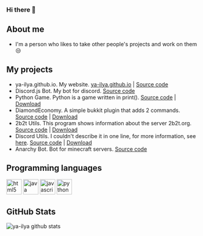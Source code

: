 ### Hi there 👋

## About me
- I'm a person who likes to take other people's projects and work on them 😒
## My projects
-  ya-ilya.github.io. My website. [ya-ilya.github.io](https://ya-ilya.github.io) | [Source code](https://github.com/ya-ilya/ya-ilya.github.io)
-  Discord.js Bot. My bot for discord. [Source code](https://github.com/ya-ilya/ya-ilya_bot)
-  Python Game. Python is a game written in print(). [Source code](https://github.com/ya-ilya/python-game) | [Download](https://github.com/ya-ilya/python-game/archive/second_pre-release-1.0.zip)
-  DiamondEconomy. A simple bukkit plugin that adds 2 commands. [Source code](https://github.com/ya-ilya/DiamondEconomy) | [Download](https://github.com/ya-ilya/DiamondEconomy/releases/download/1.0/DiamondEconomy.jar)
-  2b2t Utils. This program shows information about the server 2b2t.org. [Source code](https://github.com/ya-ilya/2b2t-utils) | [Download](https://github.com/ya-ilya/2b2t-utils/releases/download/1.0/2b2tutils.zip)
-  Discord Utils. I couldn't describe it in one line, for more information, see [here](https://github.com/ya-ilya/discord-utils). [Source code](https://github.com/ya-ilya/discord-utils) | [Download](https://github.com/ya-ilya/discord-utils/archive/1.1.zip) <br> 
-  Anarchy Bot. Bot for minecraft servers. [Source code](https://github.com/ya-ilya/anarchy-bot)
## Programming languages
<p align="left"><img src="https://devicons.github.io/devicon/devicon.git/icons/html5/html5-original-wordmark.svg" alt="html5" width="40" height="40"/> <img src="https://devicons.github.io/devicon/devicon.git/icons/java/java-original-wordmark.svg" alt="java" width="40" height="40"/> <img src="https://devicons.github.io/devicon/devicon.git/icons/javascript/javascript-original.svg" alt="javascript" width="40" height="40"/> <img src="https://devicons.github.io/devicon/devicon.git/icons/python/python-original.svg" alt="python" width="40" height="40"/></p>

## GitHub Stats

![ya-ilya github stats](https://github-readme-stats.vercel.app/api?username=ya-ilya)
